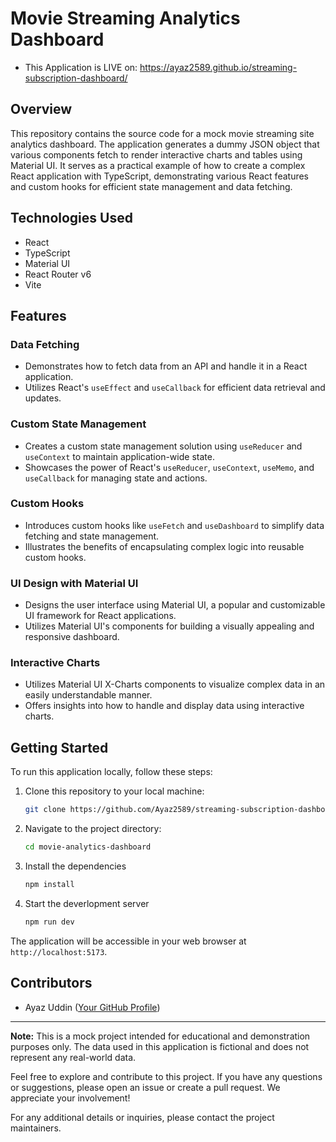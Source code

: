 # Movie Streaming Analytics Dashboard

- This Application is LIVE on: https://ayaz2589.github.io/streaming-subscription-dashboard/

## Overview

This repository contains the source code for a mock movie streaming site analytics dashboard. The application generates a dummy JSON object that various components fetch to render interactive charts and tables using Material UI. It serves as a practical example of how to create a complex React application with TypeScript, demonstrating various React features and custom hooks for efficient state management and data fetching.

## Technologies Used

- React
- TypeScript
- Material UI
- React Router v6
- Vite

## Features

### Data Fetching

- Demonstrates how to fetch data from an API and handle it in a React application.
- Utilizes React's `useEffect` and `useCallback` for efficient data retrieval and updates.

### Custom State Management

- Creates a custom state management solution using `useReducer` and `useContext` to maintain application-wide state.
- Showcases the power of React's `useReducer`, `useContext`, `useMemo`, and `useCallback` for managing state and actions.

### Custom Hooks

- Introduces custom hooks like `useFetch` and `useDashboard` to simplify data fetching and state management.
- Illustrates the benefits of encapsulating complex logic into reusable custom hooks.

### UI Design with Material UI

- Designs the user interface using Material UI, a popular and customizable UI framework for React applications.
- Utilizes Material UI's components for building a visually appealing and responsive dashboard.

### Interactive Charts

- Utilizes Material UI X-Charts components to visualize complex data in an easily understandable manner.
- Offers insights into how to handle and display data using interactive charts.

## Getting Started

To run this application locally, follow these steps:

1. Clone this repository to your local machine:

   ```bash
   git clone https://github.com/Ayaz2589/streaming-subscription-dashboard.git
   ```
2. Navigate to the project directory:

   ```bash
   cd movie-analytics-dashboard
   ```
3. Install the dependencies

   ```bash
   npm install
   ```

4. Start the deverlopment server

   ```bash
   npm run dev
   ```
The application will be accessible in your web browser at `http://localhost:5173`.

## Contributors

- Ayaz Uddin ([Your GitHub Profile](https://github.com/Ayaz2589))


---

**Note:** This is a mock project intended for educational and demonstration purposes only. The data used in this application is fictional and does not represent any real-world data.

Feel free to explore and contribute to this project. If you have any questions or suggestions, please open an issue or create a pull request. We appreciate your involvement!

For any additional details or inquiries, please contact the project maintainers.
